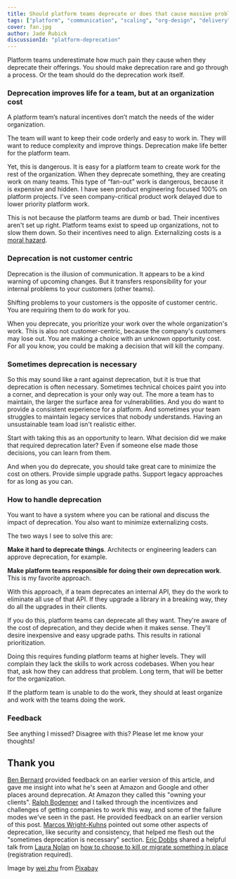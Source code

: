 ```yaml
---
title: Should platform teams deprecate or does that cause massive problems?
tags: ["platform", "communication", "scaling", "org-design", "delivery", "velocity"]
cover: fan.jpg
author: Jade Rubick
discussionId: "platform-deprecation"
---
```


<re-img src="fan.jpg"></re-img>

Platform teams underestimate how much pain they cause when they deprecate their offerings. You should make deprecation rare and go through a process. Or the team should do the deprecation work itself.

### Deprecation improves life for a team, but at an organization cost

A platform team’s natural incentives don’t match the needs of the wider organization. 

The team will want to keep their code orderly and easy to work in. They will want to reduce complexity and improve things. Deprecation make life better for the platform team. 

Yet, this is dangerous. It is easy for a platform team to create work for the rest of the organization. When they deprecate something, they are creating work on many teams. This type of “fan-out” work is dangerous, because it is expensive and hidden. I have seen product engineering focused 100% on platform projects. I've seen  company-critical product work delayed due to lower priority platform work.

This is not because the platform teams are dumb or bad. Their incentives aren't set up right. Platform teams exist to speed up organizations, not to slow them down. So their incentives need to align. Externalizing costs is a [moral hazard](https://en.wikipedia.org/wiki/Moral_hazard). 

### Deprecation is not customer centric

Deprecation is the illusion of communication. It appears to be a kind warning of upcoming changes. But it transfers responsibility for your internal problems to your customers (other teams). 

Shifting problems to your customers is the opposite of customer centric. You are requiring them to do work for you. 

When you deprecate, you prioritize your work over the whole organization's work. This is also not customer-centric, because the company's customers may lose out. You are making a choice with an unknown opportunity cost. For all you know, you could be making a decision that will kill the company.

### Sometimes deprecation is necessary

So this may sound like a rant against deprecation, but it is true that deprecation is often necessary. Sometimes technical choices paint you into a corner, and deprecation is your only way out. The more a team has to maintain, the larger the surface area for vulnerabilities. And you do want to provide a consistent experience for a platform. And sometimes your team struggles to maintain legacy services that nobody understands. Having an unsustainable team load isn't realistic either.

Start with taking this as an opportunity to learn. What decision did we make that required deprecation later? Even if someone else made those decisions, you can learn from them. 

And when you do deprecate, you should take great care to minimize the cost on others. Provide simple upgrade paths. Support legacy approaches for as long as you can. 

### How to handle deprecation

You want to have a system where you can be rational and discuss the impact of deprecation. You also want to minimize externalizing costs.

The two ways I see to solve this are:

**Make it hard to deprecate things**. Architects or engineering leaders can approve deprecation, for example. 

**Make platform teams responsible for doing their own deprecation work**. This is my favorite approach. 

With this approach, if a team deprecates an internal API, they do the work to eliminate all use of that API. If they upgrade a library in a breaking way, they do all the upgrades in their clients. 

If you do this, platform teams can deprecate all they want. They're aware of the cost of deprecation, and they decide when it makes sense. They'll desire inexpensive and easy upgrade paths. This results in rational prioritization.

Doing this requires funding platform teams at higher levels. They will complain they lack the skills to work across codebases. When you hear that, ask how they can address that problem. Long term, that will be better for the organization.

If the platform team is unable to do the work, they should at least organize and work with the teams doing the work.

### Feedback

See anything I missed? Disagree with this? Please let me know your thoughts!

## Thank you

[Ben Bernard](https://www.linkedin.com/in/bernardben/) provided feedback on an earlier version of this article, and gave me insight into what he's seen at Amazon and Google and other places around deprecation. At Amazon they called this "owning your clients". [Ralph Bodenner](https://www.linkedin.com/in/ralphbodenner/) and I talked through the incentivizes and challenges of getting companies to work this way, and some of the failure modes we've seen in the past. He provided feedback on an earlier version of this post. [Marcos Wright-Kuhns](https://www.linkedin.com/in/marcoswk/) pointed out some other aspects of deprecation, like security and consistency, that helped me flesh out the "sometimes deprecation is necessary" section. [Eric Dobbs](https://www.linkedin.com/in/dobbse/) shared a helpful talk from [Laura Nolan](https://www.linkedin.com/in/laura-nolan-bb7429/) on [how to choose to kill or migrate something in place](https://leaddev.com/leaddev-live/kill-it-fire-or-not-kill-it-fire) (registration required). 

Image by <a href="https://pixabay.com/users/zhuwei06191973-11952162/?utm_source=link-attribution&amp;utm_medium=referral&amp;utm_campaign=image&amp;utm_content=5409293">wei zhu</a> from <a href="https://pixabay.com/?utm_source=link-attribution&amp;utm_medium=referral&amp;utm_campaign=image&amp;utm_content=5409293">Pixabay</a>